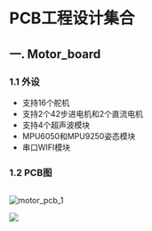 ﻿# PCB工程设计集合

## 一.  Motor_board

### 1.1  外设

- 支持16个舵机
- 支持2个42步进电机和2个直流电机
- 支持4个超声波模块
- MPU6050和MPU9250姿态模块
- 串口WIFI模块

### 1.2 PCB图

![]()

![motor_pcb_1](E:\4.GitHub\PCB_design\image\motor_pcb_1.JPG)

![](E:\4.GitHub\PCB_design\image\motor_pcb_2.JPG)